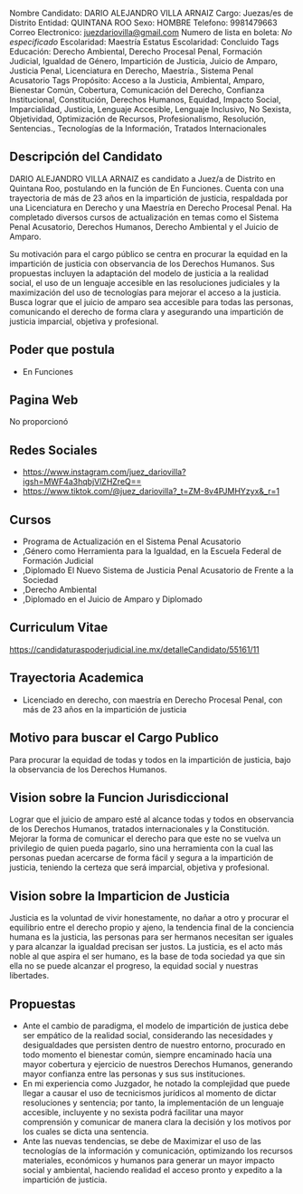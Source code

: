 Nombre Candidato: DARIO ALEJANDRO VILLA ARNAIZ
Cargo: Juezas/es de Distrito
Entidad: QUINTANA ROO
Sexo: HOMBRE
Telefono: 9981479663
Correo Electronico: juezdariovilla@gmail.com
Numero de lista en boleta: *No especificado*
Escolaridad: Maestría
Estatus Escolaridad: Concluido
Tags Educación: Derecho Ambiental, Derecho Procesal Penal, Formación Judicial, Igualdad de Género, Impartición de Justicia, Juicio de Amparo, Justicia Penal, Licenciatura en Derecho, Maestría., Sistema Penal Acusatorio
Tags Propósito: Acceso a la Justicia, Ambiental, Amparo, Bienestar Común, Cobertura, Comunicación del Derecho, Confianza Institucional, Constitución, Derechos Humanos, Equidad, Impacto Social, Imparcialidad, Justicia, Lenguaje Accesible, Lenguaje Inclusivo, No Sexista, Objetividad, Optimización de Recursos, Profesionalismo, Resolución, Sentencias., Tecnologías de la Información, Tratados Internacionales


## Descripción del Candidato 

DARIO ALEJANDRO VILLA ARNAIZ es candidato a Juez/a de Distrito en Quintana Roo, postulando en la función de En Funciones. Cuenta con una trayectoria de más de 23 años en la impartición de justicia, respaldada por una Licenciatura en Derecho y una Maestría en Derecho Procesal Penal. Ha completado diversos cursos de actualización en temas como el Sistema Penal Acusatorio, Derechos Humanos, Derecho Ambiental y el Juicio de Amparo.

Su motivación para el cargo público se centra en procurar la equidad en la impartición de justicia con observancia de los Derechos Humanos. Sus propuestas incluyen la adaptación del modelo de justicia a la realidad social, el uso de un lenguaje accesible en las resoluciones judiciales y la maximización del uso de tecnologías para mejorar el acceso a la justicia. Busca lograr que el juicio de amparo sea accesible para todas las personas, comunicando el derecho de forma clara y asegurando una impartición de justicia imparcial, objetiva y profesional.


## Poder que postula

- En Funciones


## Pagina Web

No proporcionó


## Redes Sociales

- https://www.instagram.com/juez_dariovilla?igsh=MWF4a3hqbjVlZHZreQ==
- https://www.tiktok.com/@juez_dariovilla?_t=ZM-8v4PJMHYzyx&_r=1


## Cursos

- Programa de Actualización en el Sistema Penal Acusatorio
- ,Género como Herramienta para la Igualdad, en la Escuela Federal de Formación Judicial
- ,Diplomado El Nuevo Sistema de Justicia Penal Acusatorio de Frente a la Sociedad
- ,Derecho Ambiental
- ,Diplomado en el Juicio de Amparo y Diplomado


## Curriculum Vitae

https://candidaturaspoderjudicial.ine.mx/detalleCandidato/55161/11


## Trayectoria Academica

- Licenciado en derecho, con maestría en Derecho Procesal Penal, con más de 23 años en la impartición de justicia


## Motivo para buscar el Cargo Publico

Para procurar la equidad de todas y todos en la impartición de justicia, bajo la observancia de los Derechos Humanos.


## Vision sobre la Funcion Jurisdiccional

Lograr que el juicio de amparo esté al alcance todas y todos en observancia de los Derechos Humanos, tratados internacionales y la Constitución. Mejorar la forma de comunicar el derecho para que este no se vuelva un privilegio de quien pueda pagarlo, sino una herramienta con la cual las personas puedan acercarse de forma fácil y segura a la impartición de justicia, teniendo la certeza que será imparcial, objetiva y profesional.


## Vision sobre la Imparticion de Justicia

Justicia es la voluntad de vivir honestamente, no dañar a otro y procurar el equilibrio entre el derecho propio y ajeno, la tendencia final de la conciencia humana es la justicia, las personas para ser hermanos necesitan ser iguales y para alcanzar la igualdad precisan ser justos. La justicia, es el acto más noble al que aspira el ser humano, es la base de toda sociedad ya que sin ella no se puede alcanzar el progreso, la equidad social y nuestras libertades.


## Propuestas

- Ante el cambio de paradigma, el modelo de impartición de justica debe ser empático de la realidad social, considerando las necesidades y desigualdades que persisten dentro de nuestro entorno, procurado en todo momento el bienestar común, siempre encaminado hacía una mayor cobertura y ejercicio de nuestros Derechos Humanos, generando mayor confianza entre las personas y sus sus instituciones.
- En mi experiencia como Juzgador, he notado la complejidad que puede llegar a causar el uso de tecnicismos jurídicos al momento de dictar resoluciones y sentencia; por tanto, la implementación de un lenguaje accesible, incluyente y no sexista podrá facilitar una mayor comprensión y comunicar de manera clara la decisión y los motivos por los cuales se dicta una sentencia.
- Ante las nuevas tendencias, se debe de Maximizar el uso de las tecnologías de la información y comunicación, optimizando los recursos materiales, económicos y humanos para generar un mayor impacto social y ambiental, haciendo realidad el acceso pronto y expedito a la impartición de justicia.

